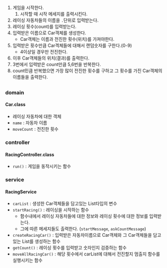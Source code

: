 ##     

1. 게임을 시작한다.
    1. 시작할 때 시작 메세지를 출력시킨다.
2. 레이싱 자동차들의 이름을 `.`단위로 입력받는다.
3. 레이싱 횟수(count)를 입력받는다.
4. 입력받은 이름으로 Car객체를 생성한다.
    - Car객체는 이름과 전진한 횟수(위치)를 가져야한다.
5. 입력받은 횟수만큼 Car겍체들에 대해서 랜덤숫자를 구한다.(0-9)
    - 4이상일 경우만 전진한다.
6. 이후 Car객체들의 위치(결과)를 출력한다.
7. 3번에서 입력받은 count만큼 5,6번을 반복한다.
8. count민큼 반복했으면 가장 많이 전진한 횟수를 구하고 그 횟수를 가진 Car객체의 이름들을 출력한다.

##     

### domain

#### Car.class

- 레이싱 자동차에 대한 객체
- `name` : 자동차 이름
- `moveCount` : 전진한 횟수

### controller

#### RacingController.class

- `run()` : 게임을 동작시키는 함수

### service

#### RacingService

- `carList` : 생성한 Car객체들을 담고있는 List타입의 변수
- `startRacing()` : 레이싱을 시작하는 함수
    - 함수내에서 레이싱 자동차들에 대한 정보와 레이싱 횟수에 대한 정보를 입력받는다.
    - 그에 따른 메세지들도 출력한다. (`startMessage`, `askCountMessage`)
- `createRacingCar()` : 입력받은 자동차이름으로 Car객체와 그 Car객체들을 담고있는 List를 생성하는 함수
- `getCount()` : 레이싱 횟수를 입력받고 숫자인지 검증하는 함수
- `moveAllRacingCar()` : 해당 횟수에서 carList에 대해서 전진할지 멈출지 함수를 실행시키는 함수